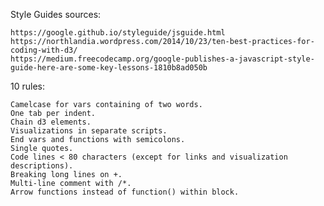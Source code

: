 Style Guides sources:

    https://google.github.io/styleguide/jsguide.html
    https://northlandia.wordpress.com/2014/10/23/ten-best-practices-for-coding-with-d3/
    https://medium.freecodecamp.org/google-publishes-a-javascript-style-guide-here-are-some-key-lessons-1810b8ad050b 

10 rules:

    Camelcase for vars containing of two words.
    One tab per indent.
    Chain d3 elements.
    Visualizations in separate scripts.
    End vars and functions with semicolons.
    Single quotes.
    Code lines < 80 characters (except for links and visualization descriptions).
    Breaking long lines on +.
    Multi-line comment with /*.
    Arrow functions instead of function() within block.
